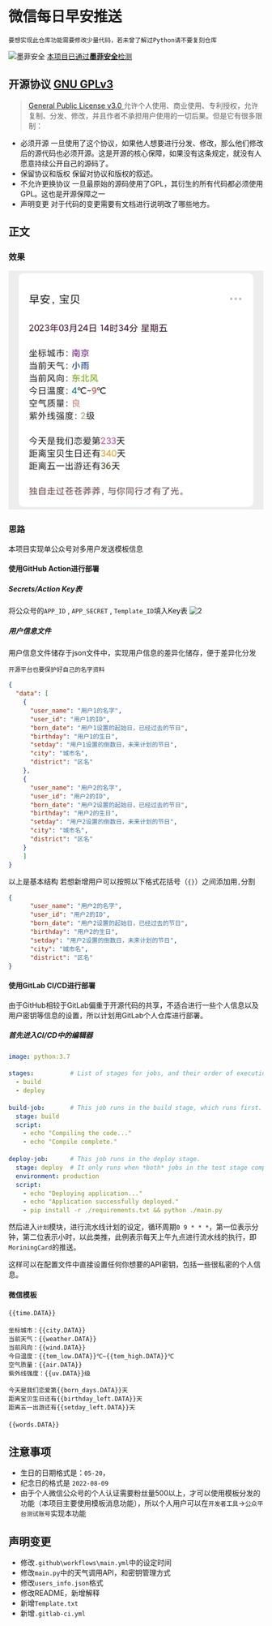 # 微信每日早安推送

    要想实现此仓库功能需要修改少量代码，若未曾了解过Python请不要复刻仓库

![墨菲安全](https://s.murphysec.com/badge/fromann/DailyWechat.svg)
[本项目已通过**墨菲安全**检测](https://www.murphysec.com/p/fromann/DailyWechat)


## 开源协议 [GNU GPLv3](./LICENSE)

>[General Public License v3.0 ](./LICENSE)
允许个人使用、商业使用、专利授权，允许复制、分发、修改，并且作者不承担用户使用的一切后果。但是它有很多限制：
- 必须开源
一旦使用了这个协议，如果他人想要进行分发、修改，那么他们修改后的源代码也必须开源。这是开源的核心保障，如果没有这条规定，就没有人愿意持续公开自己的源码了。
- 保留协议和版权
保留对协议和版权的叙述。
- 不允许更换协议
一旦最原始的源码使用了GPL，其衍生的所有代码都必须使用GPL。这也是开源保障之一
- 声明变更
对于代码的变更需要有文档进行说明改了哪些地方。

## 正文
### 效果
<img src="https://raw.githubusercontent.com/wjrzm/PicGO/main/2022/202303241455930.jpg" style="zoom:50%;" />

### 思路
本项目实现单公众号对多用户发送模板信息
#### 使用GitHub Action进行部署
##### Secrets/Action Key表
将公众号的`APP_ID` , `APP_SECRET` , `Template_ID`填入Key表
![2](https://raw.githubusercontent.com/fromann/CDN/main/img/githubpic/sendcard/2.png)
##### 用户信息文件
用户信息文件储存于json文件中，实现用户信息的差异化储存，便于差异化分发

    开源平台也要保护好自己的名字资料
~~~json
{
  "data": [
    {
      "user_name": "用户1的名字",
      "user_id": "用户1的ID",
      "born_date": "用户1设置的起始日，已经过去的节日",
      "birthday": "用户1的生日",
      "setday": "用户1设置的倒数日，未来计划的节日",
      "city": "城市名",
      "district": "区名"
    },
    {
      "user_name": "用户2的名字",
      "user_id": "用户2的ID",
      "born_date": "用户2设置的起始日，已经过去的节日",
      "birthday": "用户2的生日",
      "setday": "用户2设置的倒数日，未来计划的节日",
      "city": "城市名",
      "district": "区名"
    }
    ]
}
~~~
以上是基本结构
若想新增用户可以按照以下格式花括号（`{}`）之间添加用`,`分割
~~~json
{
      "user_name": "用户2的名字",
      "user_id": "用户2的ID",
      "born_date": "用户2设置的起始日，已经过去的节日",
      "birthday": "用户2的生日",
      "setday": "用户2设置的倒数日，未来计划的节日",
      "city": "城市名",
      "district": "区名"
}
~~~

#### 使用GitLab CI/CD进行部署

由于GitHub相较于GitLab偏重于开源代码的共享，不适合进行一些个人信息以及用户密钥等信息的设置，所以计划用GitLab个人仓库进行部署。

##### 首先进入CI/CD中的编辑器

```yml
image: python:3.7

stages:          # List of stages for jobs, and their order of execution
  - build
  - deploy

build-job:       # This job runs in the build stage, which runs first.
  stage: build
  script:
    - echo "Compiling the code..."
    - echo "Compile complete."

deploy-job:      # This job runs in the deploy stage.
  stage: deploy  # It only runs when *both* jobs in the test stage complete successfully.
  environment: production
  script:
    - echo "Deploying application..."
    - echo "Application successfully deployed."
    - pip install -r ./requirements.txt && python ./main.py
```

然后进入`计划`模块，进行流水线计划的设定，循环周期`0 9 * * *`，第一位表示分钟，第二位表示小时，以此类推，此例表示每天上午九点进行流水线的执行，即`MoriningCard`的推送。

这样可以在配置文件中直接设置任何你想要的API密钥，包括一些很私密的个人信息。

#### 微信模板

~~~txt
{{time.DATA}}

坐标城市：{{city.DATA}}
当前天气：{{weather.DATA}}
当前风向：{{wind.DATA}}
今日温度：{{tem_low.DATA}}℃~{{tem_high.DATA}}℃ 
空气质量：{{air.DATA}}
紫外线强度：{{uv.DATA}}级

今天是我们恋爱第{{born_days.DATA}}天
距离宝贝生日还有{{birthday_left.DATA}}天
距离五一出游还有{{setday_left.DATA}}天

{{words.DATA}}
~~~
## 注意事项

- 生日的日期格式是：`05-20`，
- 纪念日的格式是 `2022-08-09`
- 由于个人微信公众号的个人认证需要粉丝量500以上，才可以使用模板分发的功能（本项目主要使用模板消息功能），所以个人用户可以在`开发者工具`->`公众平台测试账号`实现本功能

## 声明变更

- 修改`.github\workflows\main.yml`中的设定时间
- 修改`main.py`中的天气调用API，和密钥管理方式
- 修改`users_info.json`格式
- 修改README，新增解释
- 新增`Template.txt`
- 新增`.gitlab-ci.yml`
